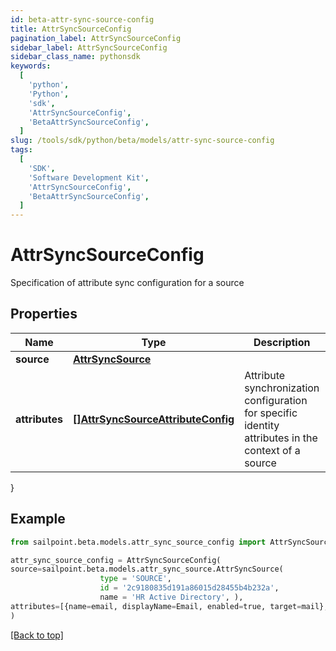 ```yaml
---
id: beta-attr-sync-source-config
title: AttrSyncSourceConfig
pagination_label: AttrSyncSourceConfig
sidebar_label: AttrSyncSourceConfig
sidebar_class_name: pythonsdk
keywords:
  [
    'python',
    'Python',
    'sdk',
    'AttrSyncSourceConfig',
    'BetaAttrSyncSourceConfig',
  ]
slug: /tools/sdk/python/beta/models/attr-sync-source-config
tags:
  [
    'SDK',
    'Software Development Kit',
    'AttrSyncSourceConfig',
    'BetaAttrSyncSourceConfig',
  ]
---
```


# AttrSyncSourceConfig

Specification of attribute sync configuration for a source

## Properties

| Name | Type | Description | Notes |
| --- | --- | --- | --- |
| **source** | [**AttrSyncSource**](attr-sync-source) |  | [required] |
| **attributes** | [**[]AttrSyncSourceAttributeConfig**](attr-sync-source-attribute-config) | Attribute synchronization configuration for specific identity attributes in the context of a source | [required] |

}

## Example

```python
from sailpoint.beta.models.attr_sync_source_config import AttrSyncSourceConfig

attr_sync_source_config = AttrSyncSourceConfig(
source=sailpoint.beta.models.attr_sync_source.AttrSyncSource(
                    type = 'SOURCE',
                    id = '2c9180835d191a86015d28455b4b232a',
                    name = 'HR Active Directory', ),
attributes=[{name=email, displayName=Email, enabled=true, target=mail}, {name=firstname, displayName=First Name, enabled=false, target=givenName}]
)

```

[[Back to top]](#)
